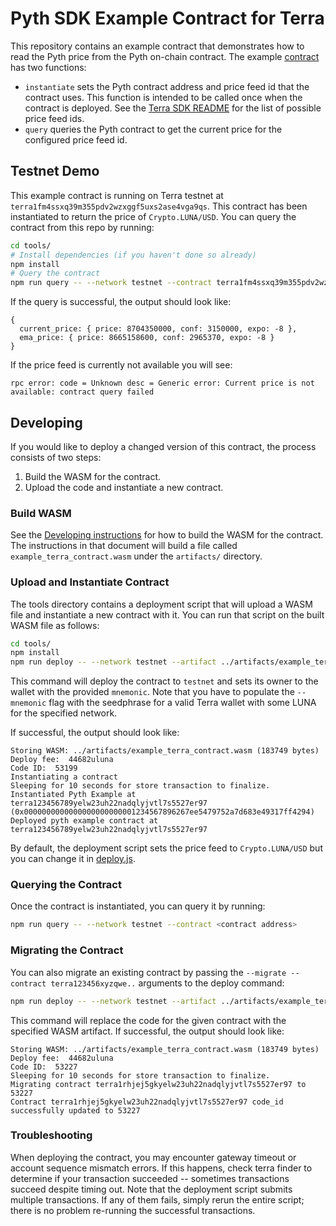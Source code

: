 # Pyth SDK Example Contract for Terra

This repository contains an example contract that demonstrates how to read the Pyth price from the Pyth on-chain contract. 
The example [contract](src/contract.rs) has two functions: 

* `instantiate` sets the Pyth contract address and price feed id that the contract uses. 
  This function is intended to be called once when the contract is deployed.
  See the [Terra SDK README](../../pyth-sdk-terra/README.md) for the list of possible price feed ids. 
* `query` queries the Pyth contract to get the current price for the configured price feed id. 

## Testnet Demo

This example contract is running on Terra testnet at `terra1fm4ssxq39m355pdv2wzxggf5uxs2ase4vga9qs`.
This contract has been instantiated to return the price of `Crypto.LUNA/USD`.
You can query the contract from this repo by running:

```sh
cd tools/
# Install dependencies (if you haven't done so already)
npm install
# Query the contract
npm run query -- --network testnet --contract terra1fm4ssxq39m355pdv2wzxggf5uxs2ase4vga9qs
```

If the query is successful, the output should look like:
```
{
  current_price: { price: 8704350000, conf: 3150000, expo: -8 },
  ema_price: { price: 8665158600, conf: 2965370, expo: -8 }
}
```

If the price feed is currently not available you will see:
```
rpc error: code = Unknown desc = Generic error: Current price is not available: contract query failed
```

## Developing

If you would like to deploy a changed version of this contract, the process consists of two steps:

1. Build the WASM for the contract.
2. Upload the code and instantiate a new contract. 

### Build WASM

See the [Developing instructions](Developing.md) for how to build the WASM for the contract.
The instructions in that document will build a file called `example_terra_contract.wasm` under the `artifacts/` directory.

### Upload and Instantiate Contract

The tools directory contains a deployment script that will upload a WASM file and instantiate a new contract with it.
You can run that script on the built WASM file as follows: 

``` sh
cd tools/
npm install
npm run deploy -- --network testnet --artifact ../artifacts/example_terra_contract.wasm --mnemonic "..." --instantiate
```

This command will deploy the contract to `testnet` and sets its owner to the wallet with the provided `mnemonic`.
Note that you have to populate the `--mnemonic` flag with the seedphrase for a valid Terra wallet with some LUNA for the specified network.

If successful, the output should look like:
```
Storing WASM: ../artifacts/example_terra_contract.wasm (183749 bytes)
Deploy fee:  44682uluna
Code ID:  53199
Instantiating a contract
Sleeping for 10 seconds for store transaction to finalize.
Instantiated Pyth Example at terra123456789yelw23uh22nadqlyjvtl7s5527er97 (0x0000000000000000000000001234567896267ee5479752a7d683e49317ff4294)
Deployed pyth example contract at terra123456789yelw23uh22nadqlyjvtl7s5527er97
```

By default, the deployment script sets the price feed to `Crypto.LUNA/USD` but you can change it in [deploy.js](tools/deploy.js).

### Querying the Contract

Once the contract is instantiated, you can query it by running: 

```sh
npm run query -- --network testnet --contract <contract address>
```

### Migrating the Contract
You can also migrate an existing contract by passing the `--migrate --contract terra123456xyzqwe..` arguments to the deploy command:

``` sh
npm run deploy -- --network testnet --artifact ../artifacts/example_terra_contract.wasm --mnemonic "..." --migrate --contract "terra123..."
```

This command will replace the code for the given contract with the specified WASM artifact.
If successful, the output should look like:

```
Storing WASM: ../artifacts/example_terra_contract.wasm (183749 bytes)
Deploy fee:  44682uluna
Code ID:  53227
Sleeping for 10 seconds for store transaction to finalize.
Migrating contract terra1rhjej5gkyelw23uh22nadqlyjvtl7s5527er97 to 53227
Contract terra1rhjej5gkyelw23uh22nadqlyjvtl7s5527er97 code_id successfully updated to 53227
```

### Troubleshooting

When deploying the contract, you may encounter gateway timeout or account sequence mismatch errors.
If this happens, check terra finder to determine if your transaction succeeded -- sometimes transactions succeed despite timing out.
Note that the deployment script submits multiple transactions.
If any of them fails, simply rerun the entire script; there is no problem re-running the successful transactions. 
